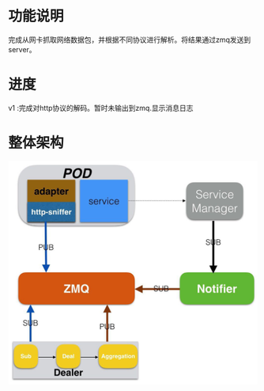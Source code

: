 # 功能说明
完成从网卡抓取网络数据包，并根据不同协议进行解析。将结果通过zmq发送到server。
# 进度
v1 :完成对http协议的解码。暂时未输出到zmq.显示消息日志

# 整体架构
![](test/jiagou.jpeg)